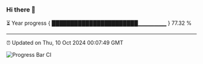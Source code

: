 ### Hi there 👋

⏳ Year progress { ███████████████████████▁▁▁▁▁▁▁ } 77.32 %

---

⏰ Updated on Thu, 10 Oct 2024 00:07:49 GMT

![Progress Bar CI](https://github.com/EinsPommes/EinsPommes/blob/main/.github/workflows/main.yml)
